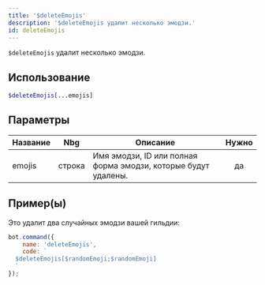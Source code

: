 ```yaml
---
title: '$deleteEmojis'
description: '$deleteEmojis удалит несколько эмодзи.'
id: deleteEmojis
---
```


`$deleteEmojis` удалит несколько эмодзи.

## Использование

```php
$deleteEmojis[...emojis]
```

## Параметры

| Название | Nbg    | Описание                                                       | Нужно |
| -------- | ------ | -------------------------------------------------------------- |:-----:|
| emojis   | строка | Имя эмодзи, ID или полная форма эмодзи, которые будут удалены. |  да   |

## Пример(ы)

Это удалит два случайных эмодзи вашей гильдии:

```javascript
bot.command({
    name: 'deleteEmojis',
    code: `
  $deleteEmojis[$randomEmoji;$randomEmoji]
  `
});
```
